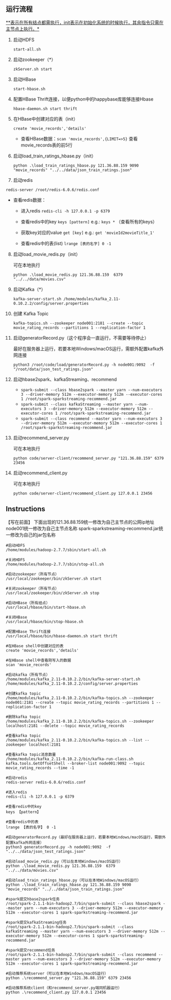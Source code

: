 ## 运行流程

​	<u>**表示在所有结点都需执行，init表示在初始化系统的时候执行，其余指令只需在主节点上执行。*</u>

1. 启动HDFS

   `start-all.sh`

2. 启动zookeeper（*）

   `zkServer.sh start`

3. 启动HBase

   `start-hbase.sh`

4. 配置HBase Thrift连接，以便python中的happybase库能够连接Hbase

   `hbase-daemon.sh start thrift`

5. 在HBase中创建对应的表（init）

   `create 'movie_records','details'`

   * 查看HBase数据：`scan 'movie_records',{LIMIT=>5}` 查看movie_records表的前5行

6. 启动load_train_ratings_hbase.py（init）

   `python .\load_train_ratings_hbase.py 121.36.88.159 9090 "movie_records" "../../data/json_train_ratings.json"`

7.  启动redis

   `redis-server /root/redis-6.0.6/redis.conf`

   * 查看redis数据：

     * 进入redis
       `redis-cli -h 127.0.0.1 -p 6379`

     * 查看redis中的key
       `keys [pattern]`
       e.g.: `keys *` （查看所有的keys）
      
     * 获取key对应的value
       `get [key]`
       e.g.: `get 'movieId2movieTitle_1'`

     * 查看redis中的表(list)
       `lrange [表的名字] 0 -1`

8. 启动load_movie_redis.py（init）

   可在本地执行

   `python .\load_movie_redis.py 121.36.88.159  6379 "../../data/movies.csv"`

9. 启动Kafka（*）

   `kafka-server-start.sh /home/modules/kafka_2.11-0.10.2.2/config/server.properties`

10. 创建 Kafka Topic

    `kafka-topics.sh --zookeeper node001:2181 --create --topic movie_rating_records --partitions 1 --replication-factor 1`

11. 启动generatorRecord.py（这个程序会一直运行，不需要等待停止）

    最好在服务器上运行，若要本地Windows/macOS运行，需额外配置kafka外网连接

    `python3 /root/code/load/generatorRecord.py -h node001:9092  -f "/root/data/json_test_ratings.json"`

12. 启动hbase2spark、kafkaStreaming、recommend

    * `spark-submit --class hbase2spark --master yarn --num-executors 3 --driver-memory 512m --executor-memory 512m --executor-cores 1 /root/spark-sparkstreaming-recommend.jar`
    * `spark-submit --class kafkaStreaming --master yarn --num-executors 3 --driver-memory 512m --executor-memory 512m --executor-cores 1 /root/spark-sparkstreaming-recommend.jar`
    * `spark-submit --class recommend --master yarn --num-executors 3 --driver-memory 512m --executor-memory 512m --executor-cores 1 /root/spark-sparkstreaming-recommend.jar`

13. 启动recommend_server.py

    可在本地执行

    `python code/server-client/recommend_server.py "121.36.88.159" 6379 23456`

14. 启动recommend_client.py

    可在本地执行

    `python code/server-client/recommend_client.py 127.0.0.1 23456`



## Instructions

【写在前面】
    下面出现的121.36.88.159统一修改为自己主节点的公网ip地址
    node001统一修改为自己主节点名称
    spark-sparkstreaming-recommend.jar统一修改为自己的jar包名称

```
#启动HDFS
/home/modules/hadoop-2.7.7/sbin/start-all.sh

#关闭HDFS
/home/modules/hadoop-2.7.7/sbin/stop-all.sh

#启动zookeeper（所有节点）
/usr/local/zookeeper/bin/zkServer.sh start

#关闭zookeeper（所有节点）
/usr/local/zookeeper/bin/zkServer.sh stop

#启动HBase（所有结点）
/usr/local/hbase/bin/start-hbase.sh

#关闭HBase
/usr/local/hbase/bin/stop-hbase.sh

#配置HBase Thrift连接
/usr/local/hbase/bin/hbase-daemon.sh start thrift

#在HBase shell中创建对应的表
create 'movie_records','details'

#在HBase shell中查看刚写入的数据
scan 'movie_records'

#启动kafka（所有节点）
/home/modules/kafka_2.11-0.10.2.2/bin/kafka-server-start.sh /home/modules/kafka_2.11-0.10.2.2/config/server.properties

#创建kafka topic
/home/modules/kafka_2.11-0.10.2.2/bin/kafka-topics.sh --zookeeper node001:2181 --create --topic movie_rating_records --partitions 1 --replication-factor 1

#删除kafka topic
/home/modules/kafka_2.11-0.10.2.2/bin/kafka-topics.sh --zookeeper localhost:2181 --delete --topic movie_rating_records

#查看kafka topic
/home/modules/kafka_2.11-0.10.2.2/bin/kafka-topics.sh --list --zookeeper localhost:2181

#查看kafka topic消息数量
/home/modules/kafka_2.11-0.10.2.2/bin/kafka-run-class.sh  kafka.tools.GetOffsetShell --broker-list node001:9092 --topic movie_rating_records --time -1

#启动redis
redis-server redis-6.0.6/redis.conf

#进入redis
redis-cli -h 127.0.0.1 -p 6379

#查看redis中的key
keys 【pattern】

#查看redis中的表
lrange 【表的名字】 0 -1

#启动generatorRecord.py（最好在服务器上运行，若要本地Windows/macOS运行，需额外配置kafka外网连接）
python3 generatorRecord.py -h node001:9092  -f "../../data/json_test_ratings.json"

#启动load_movie_redis.py（可以在本地Windows/macOS运行）
python .\load_movie_redis.py 121.36.88.159  6379 "../../data/movies.csv"

#启动load_train_ratings_hbase.py（可以在本地Windows/macOS运行）
python .\load_train_ratings_hbase.py 121.36.88.159 9090 "movie_records" "../../data/json_train_ratings.json"

#spark提交hbase2spark任务
/root/spark-2.1.1-bin-hadoop2.7/bin/spark-submit --class hbase2spark --master yarn --num-executors 3 --driver-memory 512m --executor-memory 512m --executor-cores 1 spark-sparkstreaming-recommend.jar

#spark提交kafkaStreaming任务
/root/spark-2.1.1-bin-hadoop2.7/bin/spark-submit --class kafkaStreaming --master yarn --num-executors 3 --driver-memory 512m --executor-memory 512m --executor-cores 1 spark-sparkstreaming-recommend.jar

#spark提交recommend任务
/root/spark-2.1.1-bin-hadoop2.7/bin/spark-submit --class recommend --master yarn --num-executors 3 --driver-memory 512m --executor-memory 512m --executor-cores 1 spark-sparkstreaming-recommend.jar

#启动推荐系统server（可以在本地Windows/macOS运行）
python .\recommend_server.py "121.36.88.159" 6379 23456

#启动推荐系统client（和recommend_server.py端同机器运行）
python .\recommend_client.py 127.0.0.1 23456
```



